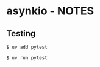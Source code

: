 # asynkio - NOTES <!-- omit in toc -->

## Testing

`$ uv add pytest`

`$ uv run pytest`


<!-- ########################### end of file ########################### -->

